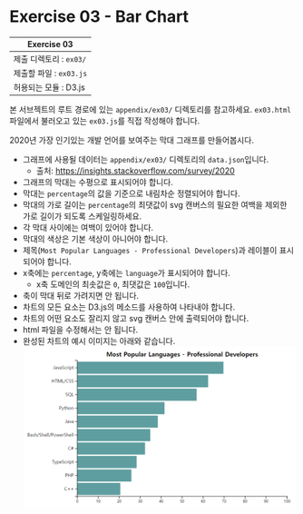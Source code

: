 # Exercise 03 - Bar Chart

| Exercise 03             |
| ----------------------- |
| 제출 디렉토리 : `ex03/` |
| 제출할 파일 : `ex03.js` |
| 허용되는 모듈 : D3.js   |

본 서브젝트의 루트 경로에 있는 `appendix/ex03/` 디렉토리를 참고하세요. `ex03.html` 파일에서 불러오고 있는 `ex03.js`를 직접 작성해야 합니다.

2020년 가장 인기있는 개발 언어를 보여주는 막대 그래프를 만들어봅시다.

- 그래프에 사용될 데이터는 `appendix/ex03/` 디렉토리의 `data.json`입니다.
  - 출처: https://insights.stackoverflow.com/survey/2020
- 그래프의 막대는 수평으로 표시되어야 합니다.
- 막대는 `percentage`의 값을 기준으로 내림차순 정렬되어야 합니다.
- 막대의 가로 길이는 `percentage`의 최댓값이 svg 캔버스의 필요한 여백을 제외한 가로 길이가 되도록 스케일링하세요.
- 각 막대 사이에는 여백이 있어야 합니다.
- 막대의 색상은 기본 색상이 아니어야 합니다.
- 제목(`Most Popular Languages - Professional Developers`)과 레이블이 표시되어야 합니다.
- x축에는 `percentage`, y축에는 `language`가 표시되어야 합니다.
  - x축 도메인의 최솟값은 `0`, 최댓값은 `100`입니다.
- 축이 막대 뒤로 가려지면 안 됩니다.
- 차트의 모든 요소는 D3.js의 메소드를 사용하여 나타내야 합니다.
- 차트의 어떤 요소도 잘리지 않고 svg 캔버스 안에 출력되어야 합니다.
- html 파일을 수정해서는 안 됩니다.
- 완성된 차트의 예시 이미지는 아래와 같습니다.
  ![bar chart example](./appendix/ex03/example.png)
